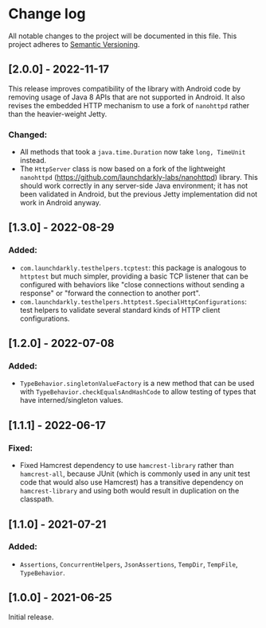 # Change log

All notable changes to the project will be documented in this file. This project adheres to [Semantic Versioning](http://semver.org).

## [2.0.0] - 2022-11-17
This release improves compatibility of the library with Android code by removing usage of Java 8 APIs that are not supported in Android. It also revises the embedded HTTP mechanism to use a fork of `nanohttpd` rather than the heavier-weight Jetty.

### Changed:
- All methods that took a `java.time.Duration` now take `long, TimeUnit` instead.
- The `HttpServer` class is now based on a fork of the lightweight `nanohttpd` (https://github.com/launchdarkly-labs/nanohttpd) library. This should work correctly in any server-side Java environment; it has not been validated in Android, but the previous Jetty implementation did not work in Android anyway.

## [1.3.0] - 2022-08-29
### Added:
- `com.launchdarkly.testhelpers.tcptest`: this package is analogous to `httptest` but much simpler, providing a basic TCP listener that can be configured with behaviors like "close connections without sending a response" or "forward the connection to another port".
- `com.launchdarkly.testhelpers.httptest.SpecialHttpConfigurations`: test helpers to validate several standard kinds of HTTP client configurations.

## [1.2.0] - 2022-07-08
### Added:
- `TypeBehavior.singletonValueFactory` is a new method that can be used with `TypeBehavior.checkEqualsAndHashCode` to allow testing of types that have interned/singleton values.

## [1.1.1] - 2022-06-17
### Fixed:
- Fixed Hamcrest dependency to use `hamcrest-library` rather than `hamcrest-all`, because JUnit (which is commonly used in any unit test code that would also use Hamcrest) has a transitive dependency on `hamcrest-library` and using both would result in duplication on the classpath.

## [1.1.0] - 2021-07-21
### Added:
- `Assertions`, `ConcurrentHelpers`, `JsonAssertions`, `TempDir`, `TempFile`, `TypeBehavior`.

## [1.0.0] - 2021-06-25
Initial release.
